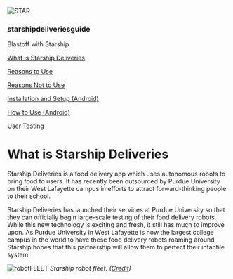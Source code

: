 ![STAR](https://starshipdeliveriesguide.files.wordpress.com/2019/10/cropped-starshiplogo.jpg)

### **starshipdeliveriesguide**

Blastoff with Starship

[What is Starship Deliveries](index.md)

[Reasons to Use](why.md)

[Reasons Not to Use](whynot.md)

[Installation and Setup (Android)](setup.md)

[How to Use (Android)](how.md)

[User Testing](usertesting.md)

# What is Starship Deliveries

Starship Deliveries is a food delivery app which uses autonomous robots to bring food to users. It has recently been outsourced by Purdue University on their West Lafayette campus in efforts to attract forward-thinking people to their school.

Starship Deliveries has launched their services at Purdue University so that they can officially begin large-scale testing of their food delivery robots. While this new technology is exciting and fresh, it still has much to improve upon. As Purdue University in West Lafayette is now the largest college campus in the world to have these food delivery robots roaming around, Starship hopes that this partnership will allow them to perfect their infantile system. 

![robotFLEET](https://starshipdeliveriesguide.files.wordpress.com/2019/12/star_robot1.jpg)
*Starship robot fleet. ([Credit](https://www.theverge.com/2019/8/20/20812184/starship-delivery-robot-expansion-college-campus))*
